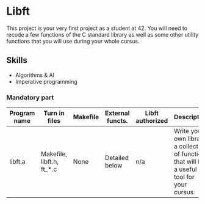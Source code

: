 # Libft

This project is your very first project as a student at 42. You will need to recode a few functions of the C standard library as well as some other utility functions that you will use during your whole cursus.

## Skills

- Algorithms & AI
- Imperative programming

### Mandatory part

| Program name | Turn in files               | Makefile | External functs. | Libft authorized | Description                                                                                   |
| ------------ | --------------------------- | -------- | ---------------- | ---------------- | --------------------------------------------------------------------------------------------- |
| libft.a      | Makefile, libft.h, ft\_\*.c | None     | Detailed below   | n/a              | Write your own library: a collection of functions that will be a useful tool for your cursus. |
